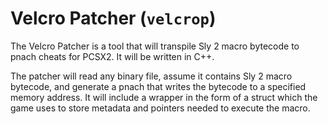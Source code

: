 # Velcro Patcher (`velcrop`)

The Velcro Patcher is a tool that will transpile Sly 2 macro bytecode to pnach cheats for PCSX2. It will be written in C++.

The patcher will read any binary file, assume it contains Sly 2 macro bytecode, and generate a pnach that writes the bytecode to a specified memory address. It will include a wrapper in the form of a struct which the game uses to store metadata and pointers needed to execute the macro.

<!-- ## Usage

To use the Velcro Patcher, run the following command:

```bash
velcrop -a <address> <input_file.s2m> <output_file.pnach>
```

This will transpile the Sly 2 macro bytecode in `<input_file.s2m>` into pnach cheats and save them to `<output_file.pnach>`. The `-a address` flag is required to specify an address for the patched bytes. -->
